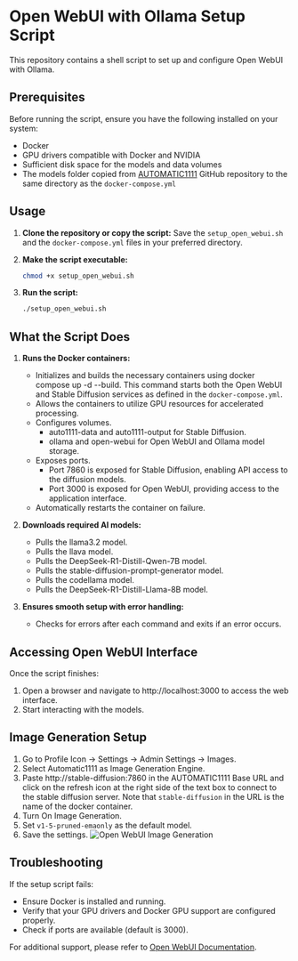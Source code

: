 # Open WebUI with Ollama Setup Script

This repository contains a shell script to set up and configure Open WebUI with Ollama.

## Prerequisites

Before running the script, ensure you have the following installed on your system:
- Docker
- GPU drivers compatible with Docker and NVIDIA
- Sufficient disk space for the models and data volumes
- The models folder copied from [AUTOMATIC1111](https://github.com/AUTOMATIC1111/stable-diffusion-webui) GitHub repository to the same directory as the ```docker-compose.yml```

## Usage

1. **Clone the repository or copy the script:**
   Save the `setup_open_webui.sh` and the `docker-compose.yml` files in your preferred directory.

2. **Make the script executable:**
   ```bash
   chmod +x setup_open_webui.sh
3. **Run the script:**
   ```bash
   ./setup_open_webui.sh
## What the Script Does

1. **Runs the Docker containers:**

    * Initializes and builds the necessary containers using docker compose up -d --build. This command starts both the Open WebUI and Stable Diffusion services as defined in the ```docker-compose.yml```.
    * Allows the containers to utilize GPU resources for accelerated processing.
    * Configures volumes.
        * auto1111-data and auto1111-output for Stable Diffusion.
        * ollama and open-webui for Open WebUI and Ollama model storage.
    * Exposes ports.
        * Port 7860 is exposed for Stable Diffusion, enabling API access to the diffusion models.
        * Port 3000 is exposed for Open WebUI, providing access to the application interface.
    * Automatically restarts the container on failure.
  
2. **Downloads required AI models:**
   
    * Pulls the llama3.2 model.
    * Pulls the llava model.
    * Pulls the DeepSeek-R1-Distill-Qwen-7B model.
    * Pulls the stable-diffusion-prompt-generator model.
    * Pulls the codellama model.
    * Pulls the DeepSeek-R1-Distill-Llama-8B model.
  
3. **Ensures smooth setup with error handling:**

    * Checks for errors after each command and exits if an error occurs.

## Accessing Open WebUI Interface

Once the script finishes:

1. Open a browser and navigate to http://localhost:3000 to access the web interface.
2. Start interacting with the models.

## Image Generation Setup
1. Go to Profile Icon -> Settings -> Admin Settings -> Images.
2. Select Automatic1111 as Image Generation Engine.
3. Paste http://stable-diffusion:7860 in the AUTOMATIC1111 Base URL and click on the refresh icon at the right side of the text box to connect to the stable diffusion server. Note that ```stable-diffusion``` in the URL is the name of the docker container.
4. Turn On Image Generation.
5. Set ```v1-5-pruned-emaonly``` as the default model.
6. Save the settings.
![Open WebUI Image Generation](resources/images/open-webui-image-generation-setup.png)

## Troubleshooting
If the setup script fails:

* Ensure Docker is installed and running.
* Verify that your GPU drivers and Docker GPU support are configured properly.
* Check if ports are available (default is 3000).

For additional support, please refer to [Open WebUI Documentation](https://docs.openwebui.com/).